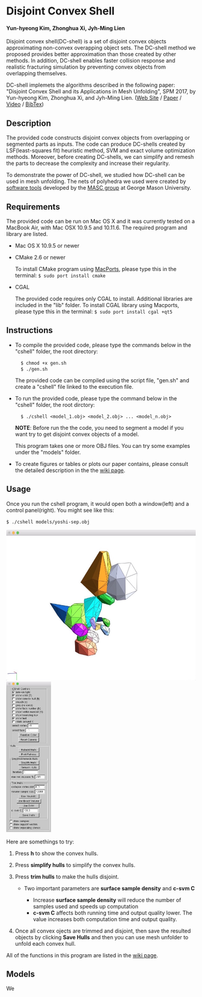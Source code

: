 # Disjoint Convex Shell
#### Yun-hyeong Kim, Zhonghua Xi, Jyh-Ming Lien

Disjoint convex shell(DC-shell) is a set of disjoint convex objects approximating non-convex overapping object sets.
The DC-shell method we proposed provides better approximation than those created by other methods. 
In addition, DC-shell enables faster collision response and realistic fracturing simulation by preventing convex objects from overlapping themselves.

DC-shell implemets the algorithms described in the following paper: 
"Disjoint Convex Shell and its Applications in Mesh Unfolding", SPM 2017, by Yun-hyeong Kim, Zhonghua Xi, and Jyh-Ming Lien. 
([Web Site](http://masc.cs.gmu.edu/wiki/DCShell) / [Paper]() / [Video](https://youtu.be/r8yK_nS0dVk) / [BibTex]())

## Description

The provided code constructs disjoint convex objects from overlapping or segmented parts as inputs.
The code can produce DC-shells created by LSF(least-squares fit) heuristic method, SVM and exact volume optimization methods.
Moreover, before creating DC-shells, we can simplify and remesh the parts to decrease the complexity and increase their regularity.

To demonstrate the power of DC-shell, we studied how DC-shell can be used in mesh unfolding. 
The nets of polyhedra we used were created by [software tools](http://masc.cs.gmu.edu/wiki/Origami) developed by the [MASC group](http://masc.cs.gmu.edu) at George Mason University. 

## Requirements

The provided code can be run on Mac OS X and it was currently tested on a MacBook Air, with Mac OSX 10.9.5 and 10.11.6.
The required program and library are listed.

* Mac OS X 10.9.5 or newer
* CMake 2.6 or newer

	To install CMake program using [MacPorts](https://www.macports.org/), please type this in the terminal:	`$ sudo port install cmake`

* CGAL

	The provided code requires only CGAL to install. Additional libraries are included in the "lib" folder. 
	To install CGAL library using Macports, please type this in the terminal: `$ sudo port install cgal +qt5`

## Instructions

* To compile the provided code, please type the commands below in the "cshell" folder, the root directory:

		$ chmod +x gen.sh
		$ ./gen.sh

	The provided code can be compiled using the script file, "gen.sh" and create a "cshell" file linked to the execution file.

* To run the provided code, please type the command below in the "cshell" folder, the root dirctory:

		$ ./cshell <model_1.obj> <model_2.obj> ... <model_n.obj>

	**NOTE**: Before run the the code, you need to segment a model if you want try to get disjoint convex objects of a model.

	This program takes one or more OBJ files. You can try some examples under the "models" folder. 

* To create figures or tables or plots our paper contains, please consult the detailed description in the the [wiki page](https://github.com/yunhkim/dcshell/wiki). 

## Usage
Once you run the cshell program, it would open both a window(left) and a control panel(right). You might see like this:

	$ ./cshell models/yoshi-sep.obj

<img src="./window.jpg" height="400" alt="window"> <img src="./control_panel.jpg" height="400" alt="control_panel">

Here are somethings to try:
1. Press **h** to show the convex hulls.
2. Press **simplify hulls** to simplify the convex hulls.
3. Press **trim hulls** to make the hulls disjoint.
	* Two important parameters are **surface sample density** and **c-svm C**
			
		* Increase **surface sample density** will reduce the number of samples used and speeds up computation
		* **c-svm C** affects both running time and output quality lower. The value increases both computation time and output quality.

4. Once all convex ojects are trimmed and disjoint, then save the resulted objects by clicking **Save Hulls** and then you can use mesh unfolder to unfold each convex hull.

All of the functions in this program are listed in the [wiki page](https://github.com/yunhkim/dcshell/wiki). 

## Models

We 


